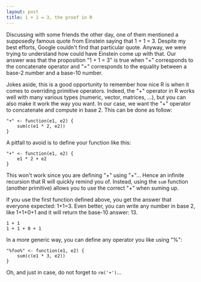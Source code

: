 ```yaml
---
layout: post
title: 1 + 1 = 3, the proof in R
---
```


Discussing with some friends the other day, one of them mentioned a supposedly famous quote from Einstein saying that 1 + 1 = 3. Despite my best efforts, Google couldn't find that particular quote. Anyway, we were trying to understand how could have Einstein come up with that. Our answer was that the proposition "1 + 1 = 3" is true when "+" corresponds to the concatenate operator and "=" corresponds to the equality between a base-2 number and a base-10 number.

Jokes aside, this is a good opportunity to remember how nice R is when it comes to overriding primitive operators. Indeed, the "+" operator in R works well with many various types (numeric, vector, matrices, ...), but you can also make it work the way you want. In our case, we want the "+" operator to concatenate and compute in base 2. This can be done as follow:


```
"+" <- function(e1, e2) {
    sum(c(e1 * 2, e2))
}
```

A pitfall to avoid is to define your function like this:

```
"+" <- function(e1, e2) {
    e1 * 2 + e2
}
```

This won't work since you are defining "+" using "+"... Hence an infinite recursion that R will quickly remind you of. Instead, using the `sum` function (another primitive) allows you to use the correct "+" when suming up.

If you use the first function defined above, you get the answer that everyone expected: 1+1=3. Even better, you can write any number in base 2, like 1+1+0+1 and it will return the base-10 answer: 13.


```
1 + 1
1 + 1 + 0 + 1
```

In a more generic way, you can define any operator you like using "%":

```
"%foo%" <- function(e1, e2) {
    sum(c(e1 * 3, e2))
}
```

Oh, and just in case, do not forget to `rm('+')`...

